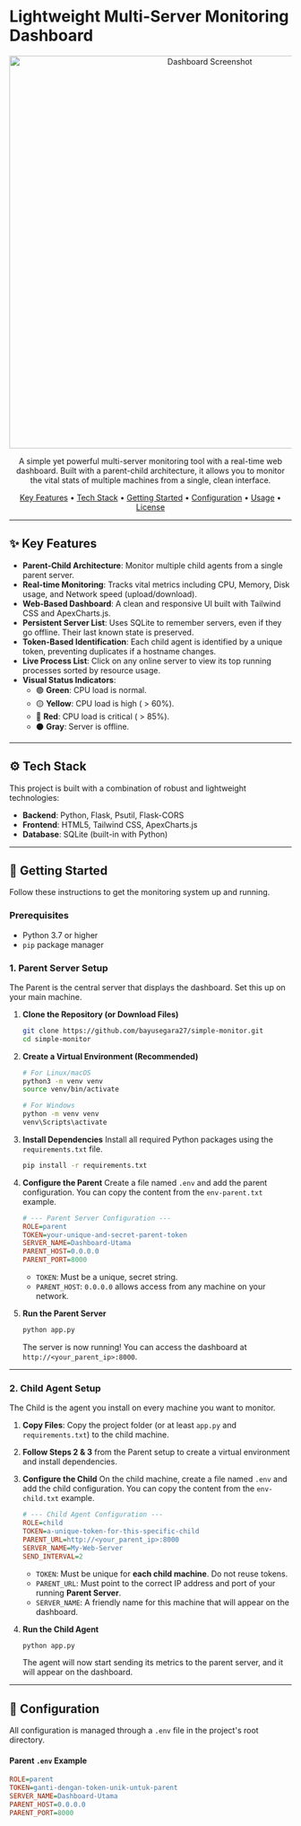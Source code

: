 # Lightweight Multi-Server Monitoring Dashboard

<p align="center">
  <img src="img/preview.png" alt="Dashboard Screenshot" width="700"/>
</p>

<p align="center">
  A simple yet powerful multi-server monitoring tool with a real-time web dashboard. Built with a parent-child architecture, it allows you to monitor the vital stats of multiple machines from a single, clean interface.
</p>

<p align="center">
  <a href="#key-features">Key Features</a> •
  <a href="#tech-stack">Tech Stack</a> •
  <a href="#getting-started">Getting Started</a> •
  <a href="#configuration">Configuration</a> •
  <a href="#usage">Usage</a> •
  <a href="#license">License</a>
</p>

---

## ✨ Key Features

* **Parent-Child Architecture**: Monitor multiple child agents from a single parent server.
* **Real-time Monitoring**: Tracks vital metrics including CPU, Memory, Disk usage, and Network speed (upload/download).
* **Web-Based Dashboard**: A clean and responsive UI built with Tailwind CSS and ApexCharts.js.
* **Persistent Server List**: Uses SQLite to remember servers, even if they go offline. Their last known state is preserved.
* **Token-Based Identification**: Each child agent is identified by a unique token, preventing duplicates if a hostname changes.
* **Live Process List**: Click on any online server to view its top running processes sorted by resource usage.
* **Visual Status Indicators**:
    * 🟢 **Green**: CPU load is normal.
    * 🟡 **Yellow**: CPU load is high ( > 60%).
    * 🔴 **Red**: CPU load is critical ( > 85%).
    * ⚫ **Gray**: Server is offline.

---

## ⚙️ Tech Stack

This project is built with a combination of robust and lightweight technologies:

* **Backend**: Python, Flask, Psutil, Flask-CORS
* **Frontend**: HTML5, Tailwind CSS, ApexCharts.js
* **Database**: SQLite (built-in with Python)

---

## 🚀 Getting Started

Follow these instructions to get the monitoring system up and running.

### Prerequisites

* Python 3.7 or higher
* `pip` package manager

### 1. Parent Server Setup

The Parent is the central server that displays the dashboard. Set this up on your main machine.

1.  **Clone the Repository (or Download Files)**
    ```bash
    git clone https://github.com/bayusegara27/simple-monitor.git
    cd simple-monitor
    ```

2.  **Create a Virtual Environment (Recommended)**
    ```bash
    # For Linux/macOS
    python3 -m venv venv
    source venv/bin/activate

    # For Windows
    python -m venv venv
    venv\Scripts\activate
    ```

3.  **Install Dependencies**
    Install all required Python packages using the `requirements.txt` file.
    ```bash
    pip install -r requirements.txt
    ```

4.  **Configure the Parent**
    Create a file named `.env` and add the parent configuration. You can copy the content from the `env-parent.txt` example.
    ```ini
    # --- Parent Server Configuration ---
    ROLE=parent
    TOKEN=your-unique-and-secret-parent-token
    SERVER_NAME=Dashboard-Utama
    PARENT_HOST=0.0.0.0
    PARENT_PORT=8000
    ```
    * `TOKEN`: Must be a unique, secret string.
    * `PARENT_HOST`: `0.0.0.0` allows access from any machine on your network.

5.  **Run the Parent Server**
    ```bash
    python app.py
    ```
    The server is now running! You can access the dashboard at `http://<your_parent_ip>:8000`.

---

### 2. Child Agent Setup

The Child is the agent you install on every machine you want to monitor.

1.  **Copy Files**: Copy the project folder (or at least `app.py` and `requirements.txt`) to the child machine.

2.  **Follow Steps 2 & 3** from the Parent setup to create a virtual environment and install dependencies.

3.  **Configure the Child**
    On the child machine, create a file named `.env` and add the child configuration. You can copy the content from the `env-child.txt` example.
    ```ini
    # --- Child Agent Configuration ---
    ROLE=child
    TOKEN=a-unique-token-for-this-specific-child
    PARENT_URL=http://<your_parent_ip>:8000
    SERVER_NAME=My-Web-Server
    SEND_INTERVAL=2
    ```
    * `TOKEN`: Must be unique for **each child machine**. Do not reuse tokens.
    * `PARENT_URL`: Must point to the correct IP address and port of your running **Parent Server**.
    * `SERVER_NAME`: A friendly name for this machine that will appear on the dashboard.

4.  **Run the Child Agent**
    ```bash
    python app.py
    ```
    The agent will now start sending its metrics to the parent server, and it will appear on the dashboard.

---

## 🔧 Configuration

All configuration is managed through a `.env` file in the project's root directory.

#### Parent `.env` Example

```ini
ROLE=parent
TOKEN=ganti-dengan-token-unik-untuk-parent 
SERVER_NAME=Dashboard-Utama
PARENT_HOST=0.0.0.0
PARENT_PORT=8000
```